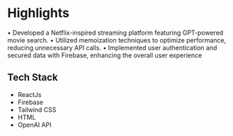 # Highlights 
• Developed a Netflix-inspired streaming platform featuring GPT-powered movie search.
• Utilized memoization techniques to optimize performance, reducing unnecessary API calls.
• Implemented user authentication and secured data with Firebase, enhancing the overall user experience

## Tech Stack 
 - ReactJs
 - Firebase
 - Tailwind CSS
 - HTML
 - OpenAI API 
   
